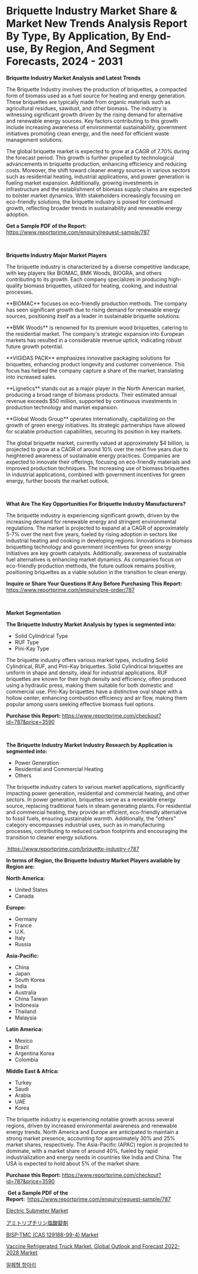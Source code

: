 <p><h1>Briquette Industry Market Share & Market New Trends Analysis Report By Type, By Application, By End-use, By Region, And Segment Forecasts, 2024 - 2031</h1></p><p><strong>Briquette Industry Market Analysis and Latest Trends</strong></p>
<p><p>The Briquette Industry involves the production of briquettes, a compacted form of biomass used as a fuel source for heating and energy generation. These briquettes are typically made from organic materials such as agricultural residues, sawdust, and other biomass. The industry is witnessing significant growth driven by the rising demand for alternative and renewable energy sources. Key factors contributing to this growth include increasing awareness of environmental sustainability, government initiatives promoting clean energy, and the need for efficient waste management solutions.</p><p>The global briquette market is expected to grow at a CAGR of 7.70% during the forecast period. This growth is further propelled by technological advancements in briquette production, enhancing efficiency and reducing costs. Moreover, the shift toward cleaner energy sources in various sectors such as residential heating, industrial applications, and power generation is fueling market expansion. Additionally, growing investments in infrastructure and the establishment of biomass supply chains are expected to bolster market dynamics. With stakeholders increasingly focusing on eco-friendly solutions, the briquette industry is poised for continued growth, reflecting broader trends in sustainability and renewable energy adoption.</p></p>
<p><strong>Get a Sample PDF of the Report:&nbsp;</strong> <a href="https://www.reportprime.com/enquiry/request-sample/787">https://www.reportprime.com/enquiry/request-sample/787</a></p>
<p>&nbsp;</p>
<p><strong>Briquette Industry Major Market Players</strong></p>
<p><p>The briquette industry is characterized by a diverse competitive landscape, with key players like BIOMAC, BMK Woods, BIOGRA, and others contributing to its growth. Each company specializes in producing high-quality biomass briquettes, utilized for heating, cooking, and industrial processes.</p><p>**BIOMAC** focuses on eco-friendly production methods. The company has seen significant growth due to rising demand for renewable energy sources, positioning itself as a leader in sustainable briquette solutions. </p><p>**BMK Woods** is renowned for its premium wood briquettes, catering to the residential market. The company's strategic expansion into European markets has resulted in a considerable revenue uptick, indicating robust future growth potential.</p><p>**VIGIDAS PACK** emphasizes innovative packaging solutions for briquettes, enhancing product longevity and customer convenience. This focus has helped the company capture a share of the market, translating into increased sales.</p><p>**Lignetics** stands out as a major player in the North American market, producing a broad range of biomass products. Their estimated annual revenue exceeds $50 million, supported by continuous investments in production technology and market expansion.</p><p>**Global Woods Group** operates internationally, capitalizing on the growth of green energy initiatives. Its strategic partnerships have allowed for scalable production capabilities, securing its position in key markets.</p><p>The global briquette market, currently valued at approximately $4 billion, is projected to grow at a CAGR of around 10% over the next five years due to heightened awareness of sustainable energy practices. Companies are expected to innovate their offerings, focusing on eco-friendly materials and improved production techniques. The increasing use of biomass briquettes in industrial applications, combined with government incentives for green energy, further boosts the market outlook.</p></p>
<p>&nbsp;</p>
<p><strong>What Are The Key Opportunities For Briquette Industry Manufacturers?</strong></p>
<p><p>The briquette industry is experiencing significant growth, driven by the increasing demand for renewable energy and stringent environmental regulations. The market is projected to expand at a CAGR of approximately 5-7% over the next five years, fueled by rising adoption in sectors like industrial heating and cooking in developing regions. Innovations in biomass briquetting technology and government incentives for green energy initiatives are key growth catalysts. Additionally, awareness of sustainable fuel alternatives is enhancing market dynamics. As companies focus on eco-friendly production methods, the future outlook remains positive, positioning briquettes as a viable solution in the transition to clean energy.</p></p>
<p><strong>Inquire or Share Your Questions If Any Before Purchasing This Report:</strong> <a href="https://www.reportprime.com/enquiry/pre-order/787">https://www.reportprime.com/enquiry/pre-order/787</a></p>
<p>&nbsp;</p>
<p><strong>Market Segmentation</strong></p>
<p><strong>The Briquette Industry Market Analysis by types is segmented into:</strong></p>
<p><ul><li>Solid Cylindrical Type</li><li>RUF Type</li><li>Pini-Kay Type</li></ul></p>
<p><p>The briquette industry offers various market types, including Solid Cylindrical, RUF, and Pini-Kay briquettes. Solid Cylindrical briquettes are uniform in shape and density, ideal for industrial applications. RUF briquettes are known for their high density and efficiency, often produced using a hydraulic press, making them suitable for both domestic and commercial use. Pini-Kay briquettes have a distinctive oval shape with a hollow center, enhancing combustion efficiency and air flow, making them popular among users seeking effective biomass fuel options.</p></p>
<p><strong>Purchase this Report:&nbsp;</strong><a href="https://www.reportprime.com/checkout?id=787&price=3590">https://www.reportprime.com/checkout?id=787&price=3590</a></p>
<p>&nbsp;</p>
<p><strong>The Briquette Industry Market Industry Research by Application is segmented into:</strong></p>
<p><ul><li>Power Generation</li><li>Residential and Commercial Heating</li><li>Others</li></ul></p>
<p><p>The briquette industry caters to various market applications, significantly impacting power generation, residential and commercial heating, and other sectors. In power generation, briquettes serve as a renewable energy source, replacing traditional fuels in steam generating plants. For residential and commercial heating, they provide an efficient, eco-friendly alternative to fossil fuels, ensuring sustainable warmth. Additionally, the "others" category encompasses industrial uses, such as in manufacturing processes, contributing to reduced carbon footprints and encouraging the transition to cleaner energy solutions.</p></p>
<p><a href="https://www.reportprime.com/briquette-industry-r787">&nbsp;https://www.reportprime.com/briquette-industry-r787</a></p>
<p><strong>In terms of Region, the Briquette Industry Market Players available by Region are:</strong></p>
<p>
    <p> <strong> North America: </strong>
        <ul>
            <li>United States</li>
            <li>Canada</li>
        </ul>
        </p> 
    <p> <strong> Europe: </strong>
        <ul>
            <li>Germany</li>
            <li>France</li>
            <li>U.K.</li>
            <li>Italy</li>
            <li>Russia</li>
        </ul>
        </p> 
    <p> <strong> Asia-Pacific: </strong>
        <ul>
            <li>China</li>
            <li>Japan</li>
            <li>South Korea</li>
            <li>India</li>
            <li>Australia</li>
            <li>China Taiwan</li>
            <li>Indonesia</li>
            <li>Thailand</li>
            <li>Malaysia</li>
        </ul>
        </p> 
    <p> <strong> Latin America: </strong>
        <ul>
            <li>Mexico</li>
            <li>Brazil</li>
            <li>Argentina Korea</li>
            <li>Colombia</li>
        </ul>
        </p> 
    <p> <strong> Middle East & Africa: </strong>
        <ul>
            <li>Turkey</li>
            <li>Saudi</li>
            <li>Arabia</li>
            <li>UAE</li>
            <li>Korea</li>
        </ul>
    </p>
    </p>
<p><p>The briquette industry is experiencing notable growth across several regions, driven by increased environmental awareness and renewable energy trends. North America and Europe are anticipated to maintain a strong market presence, accounting for approximately 30% and 25% market shares, respectively. The Asia-Pacific (APAC) region is projected to dominate, with a market share of around 40%, fueled by rapid industrialization and energy needs in countries like India and China. The USA is expected to hold about 5% of the market share.</p></p>
<p><strong>Purchase this Report: </strong><a href="https://www.reportprime.com/checkout?id=787&price=3590">https://www.reportprime.com/checkout?id=787&price=3590</a></p>
<p>&nbsp;<strong>Get a Sample PDF of the Report:&nbsp;&nbsp;</strong><a href="https://www.reportprime.com/enquiry/request-sample/787">https://www.reportprime.com/enquiry/request-sample/787</a></p>
<p><strong></strong></p>
<p><p><a href="https://medium.com/@vaniquavaughn8/electric-submeter-market-a-global-and-regional-analysis-2024-2031-64eb8ab16227">Electric Submeter Market</a></p><p><a href="https://medium.com/@cassianlinzjx/%E3%82%B0%E3%83%AD%E3%83%BC%E3%83%90%E3%83%AB%E3%82%A2%E3%83%9F%E3%83%88%E3%83%AA%E3%83%97%E3%83%81%E3%83%AA%E3%83%B3hcl%E9%8C%A0%E3%81%AE%E5%B8%82%E5%A0%B4%E7%8A%B6%E6%B3%81-2024%E5%B9%B4-2031%E5%B9%B4-%E3%81%8A%E3%82%88%E3%81%B3%E5%9C%B0%E5%9F%9F-%E8%A3%BD%E5%93%81-%E6%9C%80%E7%B5%82%E5%88%A9%E7%94%A8%E3%81%AB%E3%82%88%E3%82%8B%E4%BA%88%E6%B8%AC-61beeee8c710">アミトリプチリン塩酸錠剤</a></p><p><a href="https://github.com/mabutironaldo/Market-Research-Report-List-6/blob/main/bisp-tmc-cas-129188-99-4-market.md">BISP-TMC (CAS 129188-99-4) Market</a></p><p><a href="https://www.linkedin.com/pulse/insights-vaccine-refrigerated-truck-market-global-outlook-forecast-repce?trackingId=%2FowALJXeRj6uk%2FyaHm4GFg%3D%3D">Vaccine Refrigerated Truck Market, Global Outlook and Forecast 2022-2028 Market</a></p><p><a href="https://medium.com/@deangaylotyrd8909867/%EB%B0%80%ED%8F%90-%ED%95%AD%EC%95%84%EB%A6%AC-%EC%8B%9C%EC%9E%A5-%EA%B7%9C%EB%AA%A8-%EC%84%B1%EC%9E%A5-%EC%B6%94%EC%84%B8-%EC%9C%A0%ED%98%95%EB%B3%84-%EC%A0%81%EC%9A%A9-%EB%B6%84%EC%95%BC%EB%B3%84-%EC%82%B0%EC%97%85-%EB%B6%84%EC%84%9D-%EB%B0%8F-2024%EB%85%84%EB%B6%80%ED%84%B0-2031%EB%85%84%EA%B9%8C%EC%A7%80%EC%9D%98-%EC%A0%84%EB%A7%9D-2c2c0a860c94">밀폐형 항아리</a></p></p>